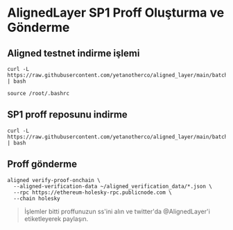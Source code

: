 # AlignedLayer SP1 Proff Oluşturma ve Gönderme

## Aligned testnet indirme işlemi

```
curl -L https://raw.githubusercontent.com/yetanotherco/aligned_layer/main/batcher/aligned/install_aligned.sh | bash
```
```
source /root/.bashrc
```

## SP1 proff reposunu indirme

```
curl -L https://raw.githubusercontent.com/yetanotherco/aligned_layer/main/batcher/aligned/get_proof_test_files.sh | bash
```

## Proff gönderme 

```
aligned verify-proof-onchain \
  --aligned-verification-data ~/aligned_verification_data/*.json \
  --rpc https://ethereum-holesky-rpc.publicnode.com \
  --chain holesky
```
> İşlemler bitti proffunuzun ss'ini alın ve twitter'da @AlignedLayer'i etiketleyerek paylaşın. 
